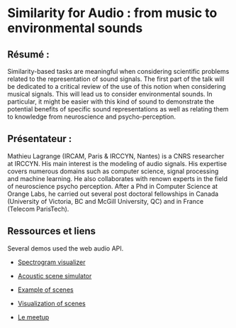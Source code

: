 # Similarity for Audio : from music to environmental sounds

## Résumé :

Similarity-based tasks are meaningful when considering scientific
problems related to the representation of sound signals. The first
part of the talk will be dedicated to a critical review of the use of
this notion when considering musical signals. This will lead us to
consider environmental sounds. In particular, it might be easier with
this kind of sound to demonstrate the potential benefits of specific
sound representations as well as relating them to knowledge from
neuroscience and psycho-perception.

## Présentateur :

Mathieu Lagrange (IRCAM, Paris & IRCCYN, Nantes) is a CNRS researcher
at IRCCYN. His main interest is the modeling of audio signals. His
expertise covers numerous domains such as computer science, signal
processing and machine learning. He also collaborates with renown
experts in the field of neuroscience psycho perception. After a Phd in
Computer Science at Orange Labs, he carried out several post doctoral
fellowships in Canada (University of Victoria, BC and McGill
University, QC) and in France (Telecom ParisTech).

## Ressources et liens

Several demos used the web audio API.

* [Spectrogram visualizer](http://chromium.googlecode.com/svn/trunk/samples/audio/visualizer-live.html)

* [Acoustic scene simulator](http://soundthings.org/simScene/)

* [Example of scenes](http://soundthings.org/simSceneLoadOption/)

* [Visualization of scenes](http://soundthings.org/wav_Display/index2.html)

* [Le meetup](http://www.meetup.com/Nantes-Machine-Learning-Meetup/events/218805115/)
